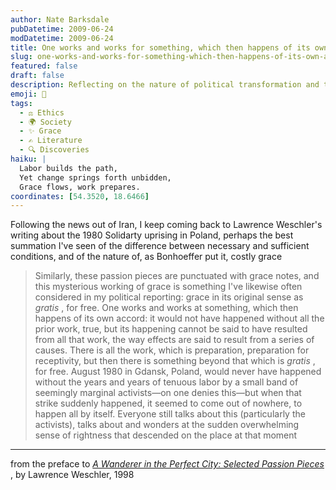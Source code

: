 ```yaml
---
author: Nate Barksdale
pubDatetime: 2009-06-24
modDatetime: 2009-06-24
title: One works and works for something, which then happens of its own accord
slug: one-works-and-works-for-something-which-then-happens-of-its-own-accord
featured: false
draft: false
description: Reflecting on the nature of political transformation and the interplay of effort and grace, Weschler captures the essence of spontaneous uprising in his writings.
emoji: 🌊
tags:
  - ⚖️ Ethics
  - 🌍 Society
  - ✨ Grace
  - ✍️ Literature
  - 🔍 Discoveries
haiku: |
  Labor builds the path,  
  Yet change springs forth unbidden,  
  Grace flows, work prepares.
coordinates: [54.3520, 18.6466]
---
```


Following the news out of Iran, I keep coming back to Lawrence Weschler's writing about the 1980 Solidarty uprising in Poland, perhaps the best summation I've seen of the difference between necessary and sufficient conditions, and of the nature of, as Bonhoeffer put it, costly grace

> Similarly, these passion pieces are punctuated with grace notes, and this mysterious working of grace is something I've likewise often considered in my political reporting: grace in its original sense as _gratis_ , for free. One works and works at something, which then happens of its own accord: it would not have happened without all the prior work, true, but its happening cannot be said to have resulted from all that work, the way effects are said to result from a series of causes. There is all the work, which is preparation, preparation for receptivity, but then there is something beyond that which is _gratis_ , for free. August 1980 in Gdansk, Poland, would never have happened without the years and years of tenuous labor by a small band of seemingly marginal activists—on one denies this—but when that strike suddenly happened, it seemed to come out of nowhere, to happen all by itself. Everyone still talks about this (particularly the activists), talks about and wonders at the sudden overwhelming sense of rightness that descended on the place at that moment

---

from the preface to _[A Wanderer in the Perfect City: Selected Passion Pieces](https://www.google.com/search?q=%22A%20Wanderer%20in%20the%20Perfect%20City%3A%20Selected%20Passion%20Pieces%22%20amazon.com)_ , by Lawrence Weschler, 1998
